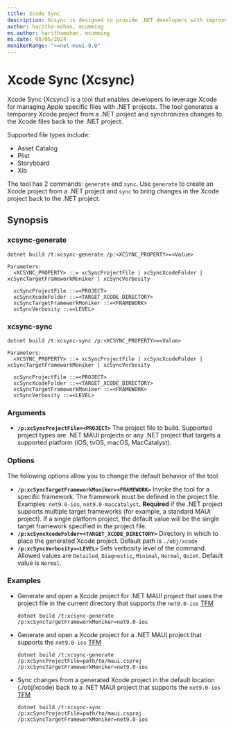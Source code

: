 ```yaml
---
title: Xcode Sync
description: Xcsync is designed to provide .NET developers with improved support for editing Apple specific files
author: haritha-mohan, mcumming
ms.author: harithamohan, mcumming
ms.date: 08/05/2024
monikerRange: ">=net-maui-9.0"
---
```

# Xcode Sync (Xcsync)

Xcode Sync (Xcsync) is a tool that enables developers to leverage Xcode for managing Apple specific files with .NET projects. The tool generates a temporary Xcode project from a .NET project and synchronizes changes to the Xcode files back to the .NET project.

Supported file types include:

- Asset Catalog
- Plist
- Storyboard
- Xib

The tool has 2 commands: `generate` and `sync`. Use `generate` to create an Xcode project from a .NET project and `sync` to bring changes in the Xcode project back to the .NET project.

## Synopsis

### xcsync-generate

```dotnetcli
dotnet build /t:xcsync-generate /p:<XCSYNC_PROPERTY>=<Value>

Parameters:
  <XCSYNC_PROPERTY> ::= xcSyncProjectFile | xcSyncXcodeFolder | xcSyncTargetFrameworkMoniker | xcSyncVerbosity

  xcSyncProjectFile ::=<PROJECT>
  xcSyncXcodeFolder ::=<TARGET_XCODE_DIRECTORY>
  xcSyncTargetFrameworkMoniker ::=<FRAMEWORK>
  xcSyncVerbosity ::=<LEVEL>
```

### xcsync-sync

```dotnetcli
dotnet build /t:xcsync-sync /p:<XCSYNC_PROPERTY>=<Value>

Parameters:
  <XCSYNC_PROPERTY> ::= xcSyncProjectFile | xcSyncXcodeFolder | xcSyncTargetFrameworkMoniker | xcSyncVerbosity

  xcSyncProjectFile ::=<PROJECT>
  xcSyncXcodeFolder ::=<TARGET_XCODE_DIRECTORY>
  xcSyncTargetFrameworkMoniker ::=<FRAMEWORK>
  xcSyncVerbosity ::=<LEVEL>
```

### Arguments

- **`/p:xcSyncProjectFile=<PROJECT>`**
  The project file to build. Supported project types are .NET MAUI projects or any .NET project that targets a supported platform (iOS, tvOS, macOS, MacCatalyst).

### Options

The following options allow you to change the default behavior of the tool.

- **`/p:xcSyncTargetFrameworkMoniker=<FRAMEWORK>`**
  Invoke the tool for a specific framework. The framework must be defined in the project file. Examples: `net9.0-ios`, `net9.0-maccatalyst`. **Required** if the .NET project supports multiple target frameworks (for example, a standard MAUI project). If a single platform project, the default value will be the single target framework specified in the project file.
- **`/p:xcSyncXcodeFolder=<TARGET_XCODE_DIRECTORY>`**
  Directory in which to place the generated Xcode project. Default path is `./obj/xcode`
- **`/p:xcSyncVerbosity=<LEVEL>`**
  Sets verbosity level of the command. Allowed values are `Detailed`, `Diagnostic`, `Minimal`, `Normal`, `Quiet`. Default value is `Normal`.

### Examples

- Generate and open a Xcode project for .NET MAUI project that uses the project file in the current directory that supports the `net9.0-ios` [TFM](https://learn.microsoft.com/en-us/dotnet/standard/frameworks)

    ```dotnetcli
    dotnet build /t:xcsync-generate /p:xcSyncTargetFrameworkMoniker=net9.0-ios
    ```

- Generate and open a Xcode project for a .NET MAUI project that supports the `net9.0-ios` [TFM](https://learn.microsoft.com/en-us/dotnet/standard/frameworks)

  ```dotnetcli
  dotnet build /t:xcsync-generate /p:xcSyncProjectFile=path/to/maui.csproj /p:xcSyncTargetFrameworkMoniker=net9.0-ios
  ```

- Sync changes from a generated Xcode project in the default location (./obj/xcode) back to a .NET MAUI project that supports the `net9.0-ios` [TFM](https://learn.microsoft.com/en-us/dotnet/standard/frameworks)

  ```dotnetcli
  dotnet build /t:xcsync-sync /p:xcSyncProjectFile=path/to/maui.csproj /p:xcSyncTargetFrameworkMoniker=net9.0-ios
  ```
